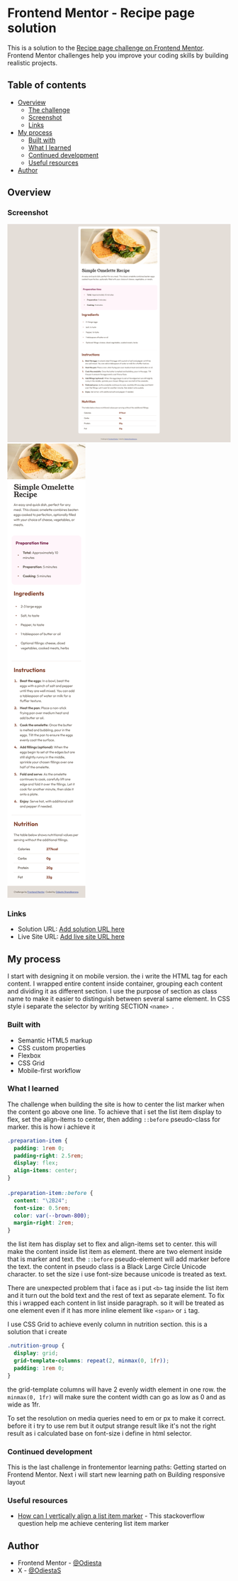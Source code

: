 # Frontend Mentor - Recipe page solution

This is a solution to the [Recipe page challenge on Frontend Mentor](https://www.frontendmentor.io/challenges/recipe-page-KiTsR8QQKm). Frontend Mentor challenges help you improve your coding skills by building realistic projects.

## Table of contents

- [Overview](#overview)
  - [The challenge](#the-challenge)
  - [Screenshot](#screenshot)
  - [Links](#links)
- [My process](#my-process)
  - [Built with](#built-with)
  - [What I learned](#what-i-learned)
  - [Continued development](#continued-development)
  - [Useful resources](#useful-resources)
- [Author](#author)

## Overview

### Screenshot

![Screenshot desktop](./screenshot-desktop.png)
![Screenshot mobile](./screenshot-mobile.png)

### Links

- Solution URL: [Add solution URL here](https://your-solution-url.com)
- Live Site URL: [Add live site URL here](https://your-live-site-url.com)

## My process

I start with designing it on mobile version. the i write the HTML tag for each content. I wrapped entire content inside container, grouping each content and dividing it as different section. I use the purpose of section as class name to make it easier to distinguish between several same element. In CSS style i separate the selector by writing SECTION `<name> `.

### Built with

- Semantic HTML5 markup
- CSS custom properties
- Flexbox
- CSS Grid
- Mobile-first workflow

### What I learned

The challenge when building the site is how to center the list marker when the content go above one line. To achieve that i set the list item display to flex, set the align-items to center, then adding `::before` pseudo-class for marker. this is how i achieve it

```css
.preparation-item {
  padding: 1rem 0;
  padding-right: 2.5rem;
  display: flex;
  align-items: center;
}

.preparation-item::before {
  content: "\2B24";
  font-size: 0.5rem;
  color: var(--brown-800);
  margin-right: 2rem;
}
```

the list item has display set to flex and align-items set to center. this will make the content inside list item as element. there are two element inside that is marker and text. the `::before` pseudo-element will add marker before the text. the content in pseudo class is a Black Large Circle Unicode character. to set the size i use font-size because unicode is treated as text.

There are unexpected problem that i face as i put `<b>` tag inside the list item and it turn out the bold text and the rest of text as separate element. To fix this i wrapped each content in list inside paragraph. so it will be treated as one element even if it has more inline element like `<span>` or `i` tag.

I use CSS Grid to achieve evenly column in nutrition section. this is a solution that i create

```css
.nutrition-group {
  display: grid;
  grid-template-columns: repeat(2, minmax(0, 1fr));
  padding: 1rem 0;
}
```

the grid-template columns will have 2 evenly width element in one row. the `minmax(0, 1fr)` will make sure the content width can go as low as 0 and as wide as 1fr.

To set the resolution on media queries need to em or px to make it correct. before it i try to use rem but it output strange result like it's not the right result as i calculated base on font-size i define in html selector.

### Continued development

This is the last challenge in frontementor learning paths: Getting started on Frontend Mentor. Next i will start new learning path on Building responsive layout

### Useful resources

- [How can I vertically align a list item marker](https://stackoverflow.com/questions/69874236/how-can-i-vertically-align-a-list-item-marker) - This stackoverflow question help me achieve centering list item marker

## Author

- Frontend Mentor - [@Odiesta](https://www.frontendmentor.io/profile/Odiesta)
- X - [@OdiestaS](https://x.com/OdiestaS)

